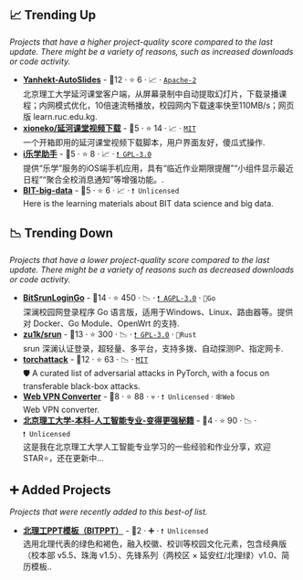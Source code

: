 ## 📈 Trending Up

_Projects that have a higher project-quality score compared to the last update. There might be a variety of reasons, such as increased downloads or code activity._

- <b><a href="https://github.com/bit-admin/Yanhekt-AutoSlides">Yanhekt-AutoSlides</a></b>  - 🥇12 ·  ⭐ 6 · 📈 · <code><a href="https://tldrlegal.com/license/apache-license-2-0-apache-2-0">Apache-2</a></code><br>北京理工大学延河课堂客户端，从屏幕录制中自动提取幻灯片，下载录播课程；内网模式优化，10倍速流畅播放，校园网内下载速率快至110MB/s；网页版 learn.ruc.edu.kg.
- <b><a href="https://greasyfork.org/zh-CN/scripts/496320-延河课堂视频下载">xioneko/延河课堂视频下载</a></b>  - 🥈5 ·  ⭐ 14 · 📈 · <code><a href="https://tldrlegal.com/license/mit-license">MIT</a></code><br>一个开箱即用的延河课堂视频下载脚本，用户界面友好，傻瓜式操作.
- <b><a href="https://apps.apple.com/cn/app/i%E4%B9%90%E5%AD%A6%E5%8A%A9%E6%89%8B/id6468846337">i乐学助手</a></b>  - 🥈5 ·  ⭐ 8 · 📈 · <code><a href="https://tldrlegal.com/license/gnu-general-public-license-v3-gpl-3">❗️&nbsp;GPL-3.0</a></code><br>提供“乐学”服务的iOS端手机应用，具有“临近作业期限提醒”“小组件显示最近日程”“聚合全校消息通知”等增强功能。.
- <b><a href="https://github.com/lan-tiancheng/BIT-big-data">BIT-big-data</a></b>  - 🥈5 ·  ⭐ 6 · 📈 · <code>❗&nbsp;Unlicensed</code><br>Here is the learning materials about BIT data science and big data.

## 📉 Trending Down

_Projects that have a lower project-quality score compared to the last update. There might be a variety of reasons such as decreased downloads or code activity._

- <b><a href="https://github.com/Mmx233/BitSrunLoginGo">BitSrunLoginGo</a></b>  - 🥇14 ·  ⭐ 450 · 📉 · <code><a href="https://tldrlegal.com/license/gnu-affero-general-public-license-v3-agpl-3-0">❗️&nbsp;AGPL-3.0</a></code> · <code>💨Go</code><br>深澜校园网登录程序 Go 语言版，适用于Windows、Linux、路由器等。提供对 Docker、Go Module、OpenWrt 的支持.
- <b><a href="https://github.com/zu1k/srun">zu1k/srun</a></b>  - 🥇13 ·  ⭐ 300 · 📉 · <code><a href="https://tldrlegal.com/license/gnu-general-public-license-v3-gpl-3">❗️&nbsp;GPL-3.0</a></code> · <code>🦀Rust</code><br>srun 深澜认证登录，超轻量、多平台，支持多拨、自动探测IP、指定网卡.
- <b><a href="http://docs.swo.moe/torchattack/">torchattack</a></b>  - 🥇12 ·  ⭐ 63 · 📉 · <code><a href="https://tldrlegal.com/license/mit-license">MIT</a></code><br>🛡 A curated list of adversarial attacks in PyTorch, with a focus on transferable black-box attacks.
- <b><a href="https://webvpn.swo.moe/">Web VPN Converter</a></b>  - 🥇8 ·  ⭐ 88 · 💀 · <code>❗&nbsp;Unlicensed</code> · <code>🕸️Web</code><br>Web VPN converter.
- <b><a href="https://github.com/lyccyl1/BIT-AI">北京理工大学-本科-人工智能专业-变得更强秘籍</a></b>  - 🥈4 ·  ⭐ 90 · 📉 · <code>❗&nbsp;Unlicensed</code><br>这是我在北京理工大学人工智能专业学习的一些经验和作业分享，欢迎STAR⭐，还在更新中...

## ➕ Added Projects

_Projects that were recently added to this best-of list._

- <b><a href="https://mp.weixin.qq.com/s/UhkYfN4KtJPU0wyqH4bFLg">北理工PPT模板（BITPPT）</a></b>  - 🥉2 · ➕ · <code>❗&nbsp;Unlicensed</code><br>选用北理代表的绿色和褐色，融入校徽、校训等校园文化元素，包含经典版（校本部 v5.5、珠海 v1.5）、先锋系列（两校区 × 延安红/北理绿）v1.0、简历模板..

